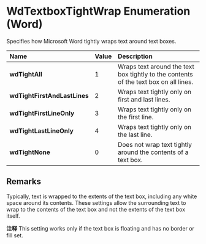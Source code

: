 
# WdTextboxTightWrap Enumeration (Word)

Specifies how Microsoft Word tightly wraps text around text boxes.



|**Name**|**Value**|**Description**|
|:-----|:-----|:-----|
|**wdTightAll**|1|Wraps text around the text box tightly to the contents of the text box on all lines.|
|**wdTightFirstAndLastLines**|2|Wraps text tightly only on first and last lines.|
|**wdTightFirstLineOnly**|3|Wraps text tightly only on the first line.|
|**wdTightLastLineOnly**|4|Wraps text tightly only on the last line.|
|**wdTightNone**|0|Does not wrap text tightly around the contents of a text box.|

## Remarks

Typically, text is wrapped to the extents of the text box, including any white space around its contents. These settings allow the surrounding text to wrap to the contents of the text box and not the extents of the text box itself.


 **注释**  This setting works only if the text box is floating and has no border or fill set.

